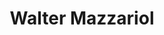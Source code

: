 ---
# Metada 
# -------
title: 'Walter Mazzariol'
path: /
metas: 
  description: Product owner y desarrollador Web con más 5 años 
  image: ./images/bio.jpg
  twitterUsername: '@waltermazzariol'
  author: Guarapo Media Agency
  lang: es
  ua: UA-76858028-1
siteurl: https://waltermazzariol.com

# Main content sections to include
# -----------------------------------------------------------------------------
theme: portfolio
components:
  - type: hero
    active: true
  - type: portfolio
    active: true
  - type: instagram
    active: true
  - type: gallery
    active: false
  - type: about
    active: true
  - type: projects
    active: false
  - type: media
    active: false
  - type: testimonials
    active: true
  - type: process
    active: true
  - type: form
    active: false
  - type: contact
    active: true
  - type: calendar
    active: false

# Navigation
# -----------------------------------------------------------------------------
navegation: 
  site-name: Walter Mazzariol
  logo-active: false
  logo-url: ../images/assets/guarapo_logo_white.svg
  translate: true
  menu:
    - nav: Bio
      link: '#about'
    - nav: Instagram
      link: '#gallery'
    - nav: Portafolio
      link: '#portfolio'
    - nav: Recomendaciones
      link: '#testimonial'
    - nav: Contacto
      link: '#contact'
    - nav: English
      link: /en/
  button: whatsapp
  link: https://wa.me/54622531989

# Main content sections to include
# -----------------------------------------------------------------------------
hero: 
  title: ¡HOLA! SOY WALTER MAZZARIOL
  subtitle: Product Owner en eDreams | Desarrollador web
  image: ./images/hero-2.jpg

# Gallery 
# -------
gallery: 
  title: Galería
  gallery:
    - image: ./images/gallery/1.jpg
      alt: imagen 1
    - image: ./images/gallery/2.jpg
      alt: imagen 1
    - image: ./images/gallery/3.jpg
      alt: imagen 1
    - image: ./images/gallery/4.jpg
      alt: imagen 1
    - image: ./images/gallery/5.jpg
      alt: imagen 1
    - image: ./images/gallery/6.jpg
      alt: imagen 1
    - image: ./images/gallery/7.jpg
      alt: imagen 1
    - image: ./images/gallery/8.jpg
      alt: imagen 1

# Portfolio 
# -------
portfolio: 
  title: Portafolio
  projects:
    - name: The One Life Coaching
      type: Microsite • React | 2020
      link: https://theonelifecoaching.com
      image: ./images/portfolio/9.jpg
      alt: Imagen 9
    - name: Aquiles Báez
      type: Microsite • React | 2020
      link: https://aquilesbaez.net
      image: ./images/portfolio/7.jpg
      alt: Imagen 7
    - name: Burbowl
      type: Website • Wordpress • Custom Theme | 2018
      link: https://bur-bowl.com 
      image: ./images/portfolio/1.jpg
      alt: Imagen 1
    - name: Lifeinvest wealth
      type: Website • Wordpress • Custom Theme | 2019
      link: https://lifeinvestwealth.com
      image: ./images/portfolio/2.jpg
      alt: Imagen 2
    - name: Daniel Salcedo
      type: Website • Wordpress • Custom Theme | 2018
      link: https://www.danielsalcedo.com/
      image: ./images/portfolio/3.jpg
      alt: Imagen 3
    - name: Centro Cultural BOD
      type: Website • Wordpress • Custom Theme | 2017
      link: https://centrocultalbod.com
      image: ./images/portfolio/4.jpg
      alt: Imagen 4
    - name: Picarpolos
      type: Website • Wordpress • Custom Theme | 2016
      link: https://picarpolos.com
      image: ./images/portfolio/5.jpg
      alt: Imagen 5
    - name: Piel de Oro
      type: Website • Bootstrap | 2020
      link: https://pieldeoro.com
      image: ./images/portfolio/6.jpg
      alt: Imagen 6
    - name: Gloria Fiallo
      type: Website • Wordpress • Custom Theme | 2015
      link: https://gloriafiallo.com
      image: ./images/portfolio/8.jpg
      alt: Imagen 8

# About 
# -------
about:  
  title: Biografía
  description: 
    - p: Tengo 5 años de experiencia trabajando en el sector Web, asumiendo retos que me han motivado a desarrollar nuevas aptitudes y conocimientos. He tenido la oportunidad de formar parte de empresas como eDreams ODIGEO y WANUP con un capital humano increíble que me han hecho crecer de forma personal y profesional. Soy fiel creyente de las metodologías ágiles y como éstas permiten minimizar el impacto en el desarrollo y reducir el 'time to market'.
    - p: 'Constantemente estoy conectado con los cambios que van ocurriendo en el sector pero esto no deja que pueda poner mi móvil a un lado y disfrutar de un buen concierto con mis amigos.'
  list: 
    - text: Product management
    - text: Can do
    - text: Scrum
    - text: Jira
    - text: WordPress
    - text: PHP
    - text: HTML
    - text: CSS
    - text: Javascript
    - text: Bootstrap
    - text: SQL
    - text: SEO
    - text: Google Analytics
    - text: Google Business
  image: ./images/bio.jpg 

# Services 
# -------
process:
  - title: Desarrollo de producto
    description: El desarrollo de producto es mi foco estos últimos años, con mi equipo nos encargarmos en evolucionar y mejorar constantemente productos tecnológicos en base a las necesidades de los usuarios.
    icon: ../images/assets/process_notebook.svg
  - title: Desarrollo Web
    description: El desarrollo web es la base de mis conocimientos, como ingeniero en informática he entrado de lleno en este mundo, con una constante actualización en las últimas tendencias.
    icon: ../images/assets/process_stack.svg
  - title: Mantenimiento y Actualizaciones
    description: Los clientes evolucionan y nosotros evolucionamos con ellos, por eso ofrecemos servicios de mantenimiento y actualizaciones para que los proyectos siempre estén con el contenido más reciente.
    icon: ../images/assets/process_arrow.svg
  - title: SEO y posicionamiento Web
    description: El posicionamiento web es una parte importante del desarrollo y en estos últimos años es el que marca la diferencia en el tráfico de una web. De este modo, la correcta configuración puede exponer tus visitas.
    icon: ../images/assets/process_mixer.svg

# Testimonials 
# -------
testimonio:
  title: Recomendaciones
  list:
    - name: Xavi Salles
      position: CTO Wanup
      testimonio: He tenido el placer de compartir una gran experiencia profesional con Walter. Siempre buscando la excelencia y los resultados hemos podido realizar una gran labor dentro del equipo para obtener los mejores resultados. No puedo más que agradecerle todo lo que ha dado para hacer más grande al equipo. Su facilidad para el aprendizaje nos ha ayudado a realizar tareas y alcanzar los hitos propuestos y difícilmente imaginables al inicio del proyecto. 
      source: linkedin
      image: ./images/testimonials/1.jpg
    - name: Xavier Albareda Conejo
      position: Product Owner Wanup
      testimonio: Walter fue la primera persona en unirse al nuevo equipo de desarrollo en el que estuve trabajando para Wanup. Desde el primer momento se mostró abierto a realizar cualquier tipo de tarea por el bien del proyecto y la organización, supo adaptarse a cualquier situación con una gran profesionalidad y no tuvo ningún reparo en formarse para dominar nuevos procesos o tecnologías. Ha sido un gran soporte vital para el equipo y sin ninguna duda volvería a trabajar con el si nos volviéramos a encontrar en algún otro reto profesional. En lo personal no cabe decir que Walter hace gala de ser una persona respetuosa y con un gran sentido del humor.
      source: linkedin
      image: ./images/testimonials/2.jpg
    - name: Diego León
      position: Project manager Universo Visual
      testimonio: He trabajado y colaborado con Walter en varios proyectos durante muchos años, desde la universidad en 2008. Es un profesional muy dedicado, organizado, enfocado y responsable. Con mucha experiencia en desarrollo web y gestión de proyectos. Recomiendo mucho a Walter para cualquier proyecto.
      source: linkedin
      image: ./images/testimonials/3.jpg

# Contact 
# -------
contact:    
    phone: (+34) 622 531 989
    email: mazzariolwalter@gmail.com
    address: Barcelona, España
    socialmedia:
        - link: https://twitter.com/waltermazzariol
          name: twitter
        - link: https://facebook.com/waltermazzariol
          name: facebook
        - link: https://instagram.com/waltermazzariol
          name: instagram
        - link: https://linkedin.com/waltermazzariol
          name: linkedin
        - link: https://medium.com/@waltermazzariol
          name: medium
        - link: https://github.com/waltermazzariol
          name: github
    image: ./images/bg-footer.jpg

# Footer links
# -----------------------------------------------------------------------------
cookies:
      message: Usamos cookies propias y de terceros para mejorar tu experiencia como usuario.
      button: Aceptar
options:
  viewmore: Ver más
  viewless: Ver menos
  color: '#03a9f4'
---